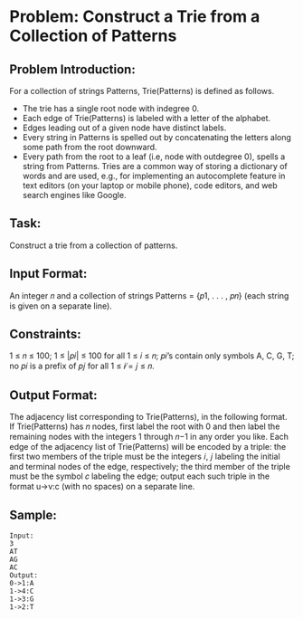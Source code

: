 # Problem: Construct a Trie from a Collection of Patterns

## Problem Introduction:

For a collection of strings Patterns, Trie(Patterns) is defined as follows.

- The trie has a single root node with indegree 0.
- Each edge of Trie(Patterns) is labeled with a letter of the alphabet.
- Edges leading out of a given node have distinct labels.
- Every string in Patterns is spelled out by concatenating the letters along some path from the root
  downward.
- Every path from the root to a leaf (i.e, node with outdegree 0), spells a string from Patterns.
  Tries are a common way of storing a dictionary of words and are used, e.g., for implementing an autocomplete feature in text editors (on your laptop or mobile phone), code editors, and web search engines like Google.

## Task:

Construct a trie from a collection of patterns.

## Input Format:

An integer 𝑛 and a collection of strings Patterns = {𝑝1, . . . , 𝑝𝑛} (each string is given on a
separate line).

## Constraints:

1 ≤ 𝑛 ≤ 100; 1 ≤ |𝑝𝑖| ≤ 100 for all 1 ≤ 𝑖 ≤ 𝑛; 𝑝𝑖’s contain only symbols A, C, G, T; no 𝑝𝑖 is
a prefix of 𝑝𝑗 for all 1 ≤ 𝑖 ̸= 𝑗 ≤ 𝑛.

## Output Format:

The adjacency list corresponding to Trie(Patterns), in the following format. If
Trie(Patterns) has 𝑛 nodes, first label the root with 0 and then label the remaining nodes with the
integers 1 through 𝑛−1 in any order you like. Each edge of the adjacency list of Trie(Patterns) will be encoded by a triple: the first two members of the triple must be the integers 𝑖, 𝑗 labeling the initial and terminal nodes of the edge, respectively; the third member of the triple must be the symbol 𝑐 labeling the edge; output each such triple in the format u->v:c (with no spaces) on a separate line.

## Sample:

```
Input:
3
AT
AG
AC
Output:
0->1:A
1->4:C
1->3:G
1->2:T

```
